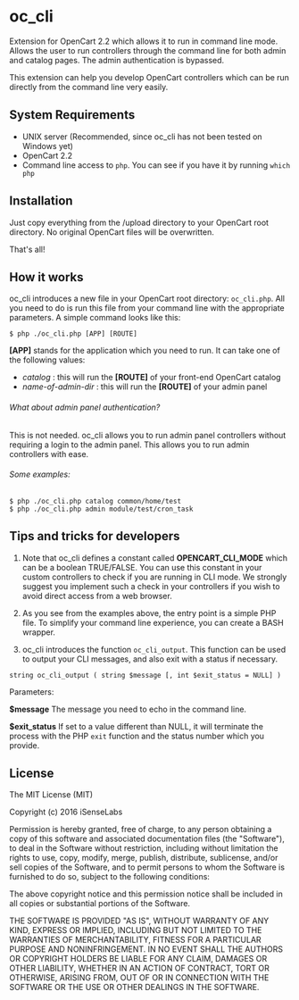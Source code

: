 # oc_cli
Extension for OpenCart 2.2 which allows it to run in command line mode. Allows the user to run controllers through the command line for both admin and catalog pages. The admin authentication is bypassed.

This extension can help you develop OpenCart controllers which can be run directly from the command line very easily.

System Requirements
--------------
- UNIX server (Recommended, since oc_cli has not been tested on Windows yet)
- OpenCart 2.2
- Command line access to `php`. You can see if you have it by running `which php`

Installation
--------------
Just copy everything from the /upload directory to your OpenCart root directory. No original OpenCart files will be overwritten.

That's all!

How it works
--------------
oc_cli introduces a new file in your OpenCart root directory: `oc_cli.php`. All you need to do is run this file from your command line with the appropriate parameters. A simple command looks like this:

```
$ php ./oc_cli.php [APP] [ROUTE]
```

**[APP]** stands for the application which you need to run. It can take one of the following values:
- *catalog* : this will run the **[ROUTE]** of your front-end OpenCart catalog
- *name-of-admin-dir* : this will run the **[ROUTE]** of your admin panel

###### What about admin panel authentication?
This is not needed. oc_cli allows you to run admin panel controllers without requiring a login to the admin panel. This allows you to run admin controllers with ease.

###### Some examples:

```
$ php ./oc_cli.php catalog common/home/test
$ php ./oc_cli.php admin module/test/cron_task
```

Tips and tricks for developers
--------------------------
1. Note that oc_cli defines a constant called **OPENCART_CLI_MODE** which can be a boolean TRUE/FALSE. You can use this constant in your custom controllers to check if you are running in CLI mode. We strongly suggest you implement such a check in your controllers if you wish to avoid direct access from a web browser.

2. As you see from the examples above, the entry point is a simple PHP file. To simplify your command line experience, you can create a BASH wrapper.

3. oc_cli introduces the function `oc_cli_output`. This function can be used to output your CLI messages, and also exit with a status if necessary.

```
string oc_cli_output ( string $message [, int $exit_status = NULL] )
```
Parameters:

**$message**
The message you need to echo in the command line.

**$exit_status**
If set to a value different than NULL, it will terminate the process with the PHP `exit` function and the status number which you provide.

License
--------------
The MIT License (MIT)

Copyright (c) 2016 iSenseLabs

Permission is hereby granted, free of charge, to any person obtaining a copy
of this software and associated documentation files (the "Software"), to deal
in the Software without restriction, including without limitation the rights
to use, copy, modify, merge, publish, distribute, sublicense, and/or sell
copies of the Software, and to permit persons to whom the Software is
furnished to do so, subject to the following conditions:

The above copyright notice and this permission notice shall be included in all
copies or substantial portions of the Software.

THE SOFTWARE IS PROVIDED "AS IS", WITHOUT WARRANTY OF ANY KIND, EXPRESS OR
IMPLIED, INCLUDING BUT NOT LIMITED TO THE WARRANTIES OF MERCHANTABILITY,
FITNESS FOR A PARTICULAR PURPOSE AND NONINFRINGEMENT. IN NO EVENT SHALL THE
AUTHORS OR COPYRIGHT HOLDERS BE LIABLE FOR ANY CLAIM, DAMAGES OR OTHER
LIABILITY, WHETHER IN AN ACTION OF CONTRACT, TORT OR OTHERWISE, ARISING FROM,
OUT OF OR IN CONNECTION WITH THE SOFTWARE OR THE USE OR OTHER DEALINGS IN THE
SOFTWARE.


